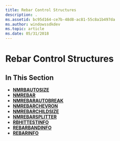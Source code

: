 ```yaml
---
title: Rebar Control Structures
description: .
ms.assetid: bc95d164-ce7b-48d8-ac81-55c8a1b497da
ms.author: windowssdkdev
ms.topic: article
ms.date: 05/31/2018
---
```


# Rebar Control Structures

## In This Section

-   [**NMRBAUTOSIZE**](/windows/desktop/api/Commctrl/ns-commctrl-tagnmrbautosize)
-   [**NMREBAR**](/windows/desktop/api/Commctrl/ns-commctrl-tagnmrebar)
-   [**NMREBARAUTOBREAK**](/windows/desktop/api/Commctrl/ns-commctrl-tagnmrebarautobreak)
-   [**NMREBARCHEVRON**](/windows/desktop/api/Commctrl/ns-commctrl-tagnmrebarchevron)
-   [**NMREBARCHILDSIZE**](/windows/desktop/api/Commctrl/ns-commctrl-tagnmrebarchildsize)
-   [**NMREBARSPLITTER**](/windows/desktop/api/Commctrl/ns-commctrl-tagnmrebarsplitter)
-   [**RBHITTESTINFO**](/windows/desktop/api/Commctrl/ns-commctrl-_rb_hittestinfo)
-   [**REBARBANDINFO**](/windows/desktop/api/Commctrl/ns-commctrl-tagrebarbandinfoa)
-   [**REBARINFO**](/windows/desktop/api/Commctrl/ns-commctrl-tagrebarinfo)

 

 




